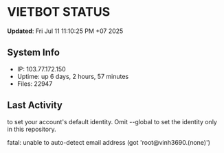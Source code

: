 # VIETBOT STATUS
**Updated**: Fri Jul 11 11:10:25 PM +07 2025

## System Info
- IP: 103.77.172.150
- Uptime: up 6 days, 2 hours, 57 minutes
- Files: 22947

## Last Activity

to set your account's default identity.
Omit --global to set the identity only in this repository.

fatal: unable to auto-detect email address (got 'root@vinh3690.(none)')
